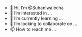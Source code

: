 - 👋 Hi, I’m @Suhaniwalecha
- 👀 I’m interested in ...
- 🌱 I’m currently learning ...
- 💞️ I’m looking to collaborate on ...
- 📫 How to reach me ...

<!---
Suhaniwalecha/Suhaniwalecha is a ✨ special ✨ repository because its `README.md` (this file) appears on your GitHub profile.
You can click the Preview link to take a look at your changes.
--->
